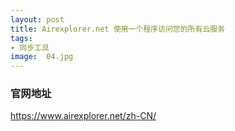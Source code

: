 ```yaml
---
layout: post
title: Airexplorer.net 使用一个程序访问您的所有云服务
tags:
- 同步工具
image:  04.jpg
---
```



### 官网地址<br>
https://www.airexplorer.net/zh-CN/
